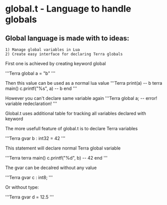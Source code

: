 <!-- global.md -->

# global.t - Language to handle globals

## Global language is made with to ideas:
    1) Manage global variables in Lua
    2) Create easy interface for declaring Terra globals

First one is achieved by creating keyword global

'''Terra
    global a = "b"
'''

Then this value can be used as a normal lua value
'''Terra
    print(a) -- b
    terra main()
        c.printf("%s", a) -- b
    end
'''

However you can't declare same variable again
'''Terra
    global a; -- error! variable redeclaration! 
'''

Global.t uses additional table for tracking all variables declared with keyword

The more usefull feature of global.t is to declare Terra variables

'''Terra
    gvar b : int32 = 42
'''

This statement will declare normal Terra global variable

'''Terra
    terra main()
        c.printf("%d", b) -- 42
    end
'''

The gvar can be decalred without any value

'''Terra
    gvar c : int8; 
'''

Or without type:

'''Terra
    gvar d = 12.5
'''
